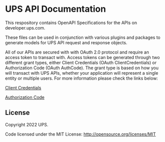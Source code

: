 # UPS API Documentation
This respository contains OpenAPI Specifications for the APIs on developer.ups.com. 

These files can be used in conjunction with various plugins and packages to generate models for UPS API request and response objects. 

All of our APIs are secured with with OAuth 2.0 protocol and require an access token to transact with. Access tokens can be generated through two different grant types, either Client Credentials (OAuth ClientCredentials) or Authorization Code (OAuth AuthCode). The grant type is based on how you will transact with UPS APIs, whether your application will represent a single entity or multiple users. For more information please check the links below:
 
 [Client Credentials](https://developer.ups.com/en-us/oauth-client-credentials) 
 
 [Authorization Code](https://developer.ups.com/en-us/oauth-authorization-code)

## License

Copyright 2022 UPS.

Code licensed under the MIT License: <http://opensource.org/licenses/MIT>